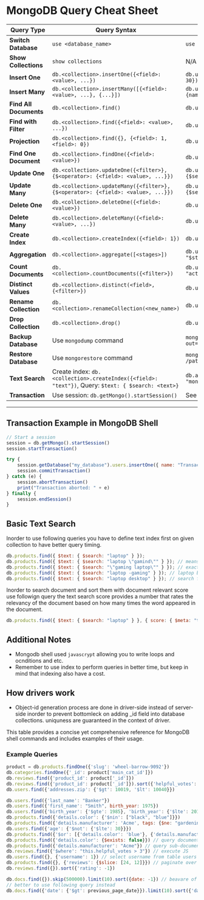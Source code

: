 # MongoDB Query Cheat Sheet

| **Query Type**         | **Query Syntax**                                                                                     | **Example**                                                                                         |
|-------------------------|-----------------------------------------------------------------------------------------------------|-----------------------------------------------------------------------------------------------------|
| **Switch Database**     | `use <database_name>`                                                                              | `use my_database`                                                                                  |
| **Show Collections**    | `show collections`                                                                                 | N/A                                                                                                 |
| **Insert One**          | `db.<collection>.insertOne({<field>: <value>, ...})`                                               | `db.users.insertOne({name: "John", age: 30})`                                                      |
| **Insert Many**         | `db.<collection>.insertMany([{<field>: <value>, ...}, {...}])`                                      | `db.users.insertMany([{name: "Alice"}, {name: "Bob"}])`                                            |
| **Find All Documents**  | `db.<collection>.find()`                                                                           | `db.users.find()`                                                                                   |
| **Find with Filter**    | `db.<collection>.find({<field>: <value>, ...})`                                                    | `db.users.find({age: 30})`                                                                          |
| **Projection**          | `db.<collection>.find({}, {<field>: 1, <field>: 0})`                                               | `db.users.find({}, {name: 1, _id: 0})`                                                             |
| **Find One Document**   | `db.<collection>.findOne({<field>: <value>})`                                                      | `db.users.findOne({name: "Alice"})`                                                                |
| **Update One**          | `db.<collection>.updateOne({<filter>}, {$<operator>: {<field>: <value>, ...}})`                     | `db.users.updateOne({name: "John"}, {$set: {age: 31}})`                                            |
| **Update Many**         | `db.<collection>.updateMany({<filter>}, {$<operator>: {<field>: <value>, ...}})`                    | `db.users.updateMany({age: {$gt: 25}}, {$set: {status: "senior"}})`                                |
| **Delete One**          | `db.<collection>.deleteOne({<field>: <value>})`                                                    | `db.users.deleteOne({name: "Bob"})`                                                                |
| **Delete Many**         | `db.<collection>.deleteMany({<field>: <value>, ...})`                                              | `db.users.deleteMany({age: {$lt: 20}})`                                                            |
| **Create Index**        | `db.<collection>.createIndex({<field>: 1})`                                                        | `db.users.createIndex({age: 1})`                                                                   |
| **Aggregation**         | `db.<collection>.aggregate([<stages>])`                                                            | `db.users.aggregate([{ $group: { _id: "$status", total: { $sum: 1 } } }])`                         |
| **Count Documents**     | `db.<collection>.countDocuments({<filter>})`                                                       | `db.users.countDocuments({status: "active"})`                                                      |
| **Distinct Values**     | `db.<collection>.distinct(<field>, {<filter>})`                                                    | `db.users.distinct("status")`                                                                      |
| **Rename Collection**   | `db.<collection>.renameCollection(<new_name>)`                                                     | `db.users.renameCollection("app_users")`                                                           |
| **Drop Collection**     | `db.<collection>.drop()`                                                                           | `db.users.drop()`                                                                                  |
| **Backup Database**     | Use `mongodump` command                                                                            | `mongodump --db=my_database --out=/path/to/backup`                                                 |
| **Restore Database**    | Use `mongorestore` command                                                                         | `mongorestore --db=my_database /path/to/backup/my_database`                                        |
| **Text Search**         | Create index: `db.<collection>.createIndex({<field>: "text"})`, Query: `$text: { $search: <text>}` | `db.articles.find({ $text: { $search: "mongodb tutorial" } })`                                     |
| **Transaction**         | Use session: `db.getMongo().startSession()`                                                        | See detailed transaction example below.                                                           |

---

## Transaction Example in MongoDB Shell
```javascript
// Start a session
session = db.getMongo().startSession()
session.startTransaction()

try {
    session.getDatabase("my_database").users.insertOne({ name: "Transactional User" })
    session.commitTransaction()
} catch (e) {
    session.abortTransaction()
    print("Transaction aborted: " + e)
} finally {
    session.endSession()
}
```

## Basic Text Search
Inorder to use following queries you have to define text index first on given collection to have better query timing.

```js
db.products.find({ $text: { $search: "laptop" } });
db.products.find({ $text: { $search: "laptop \"gamind\"" } }); // means gaming must be in document
db.products.find({ $text: { $search: "\"gaming laptop\"" } }); // exact phrase
db.products.find({ $text: { $search: "laptop -gaming" } }); // laptop but not gaming
db.products.find({ $text: { $search: "laptop desktop" } }); // search for laptop or desktop
```

Inorder to search document and sort them with document relevant score use followign query the text search score provides a number that rates the relevancy of the document based on how many times the word appeared in the document.

```js
db.products.find({ $text: { $search: "laptop" } }, { score: { $meta: "textScore" } }).sort({ score: { $meta: "textScore" } });
```

## Additional Notes
- Mongodb shell used `javascrypt` allowing you to write loops and ocnditions and etc.
- Remember to use index to perform queries in better time, but keep in mind that indexing also have a cost.

## How drivers work
- Object-id generation process are done in driver-side instead of server-side inorder to prevent bottomleck on adding _id field into database collections. uniquness are guaranteed in the context of driver.

This table provides a concise yet comprehensive reference for MongoDB shell commands and includes examples of their usage.

### Example Queries

```js
product = db.products.findOne({'slug': 'wheel-barrow-9092'})
db.categories.findOne({'_id': product['main_cat_id']})
db.reviews.find({'product_id': product['_id']})
db.reviews.find({'product_id': product['_id']}).sort({'helpful_votes': -1}).skip(0).limit(12)
db.users.find({'addresses.zip': {'$gt': 10019, '$lt': 10040}})

db.users.find({'last_name': "Banker"})
db.users.find({'first_name': "Smith", birth_year: 1975})
db.users.find({'birth_year': {'$gte': 1985}, 'birth_year': {'$lte': 2015}})
db.products.find({'details.color': {'$nin': ["black", "blue"]}})
db.products.find({'details.manufacturer': 'Acme', tags: {$ne: "gardening"} })
db.users.find({'age': {'$not': {'$lte': 30}}})
db.products.find({'$or': [{'details.color': 'blue'}, {'details.manufacturer': 'Acme'}]})
db.products.find({'details.color': {$exists: false}}) // query documents wich didn't contains given key
db.products.find({'details.manufacturer': "Acme"}) // query sub-documents
db.reviews.find({'$where': "this.helpful_votes > 3"}) // execute JS
db.users.find({}, {'username': 1}) // select username from table users
db.products.find({}, {'reviews': {$slice: [24, 12]}}) // paginate over items
db.reviews.find({}).sort({'rating': -1})

db.docs.find({}).skip(500000).limit(10).sort({date: -1}) // beavare of using skip instead use following query
// better to use following query instead
db.docs.find({'date': {'$gt': previous_page_date}}).limit(10).sort({'date': -1})
```
